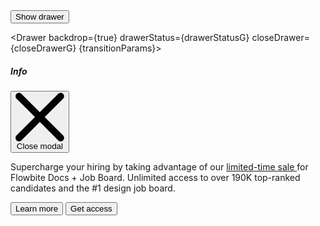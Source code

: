 <script>
    import { Drawer, Button } from 'svelte-5-ui-lib'
    import { sineIn } from 'svelte/easing';

  let transitionParams = {
    x: -320,
    duration: 200,
    easing: sineIn
  };
    
  const drawerG = uiHelpers();
  let drawerStatusG = $state(false);
  const closeDrawerG = drawerG.close;

  $effect(() => {
    drawerStatusG = drawerG.isOpen;
  });

</script>

<div class="text-center">
  <Button onclick={drawerG.toggle}>Show drawer</Button>
</div>

<Drawer backdrop={true} drawerStatus={drawerStatusG} closeDrawer={closeDrawerG} {transitionParams}>
  <div class="flex items-center">
    <h5
      id="drawer-label"
      class="mb-4 inline-flex items-center text-base font-semibold text-gray-500 dark:text-gray-400"
    >
      <InfoCircleSolid class="me-2.5 h-4 w-4" />Info
    </h5>
    <button
      type="button"
      onclick={closeDrawerG}
      class="ms-auto inline-flex h-8 w-8 items-center justify-center rounded-lg bg-transparent text-sm text-gray-400 hover:bg-gray-200 hover:text-gray-900 dark:hover:bg-gray-600 dark:hover:text-white"
      data-modal-hide="default-modal"
    >
      <svg
        class="h-3 w-3"
        aria-hidden="true"
        xmlns="http://www.w3.org/2000/svg"
        fill="none"
        viewBox="0 0 14 14"
      >
        <path
          stroke="currentColor"
          stroke-linecap="round"
          stroke-linejoin="round"
          stroke-width="2"
          d="m1 1 6 6m0 0 6 6M7 7l6-6M7 7l-6 6"
        />
      </svg>
      <span class="sr-only">Close modal</span>
    </button>
  </div>
  <p class="mb-6 text-sm text-gray-500 dark:text-gray-400">
    Supercharge your hiring by taking advantage of our <a
      href="/"
      class="text-primary-600 underline hover:no-underline dark:text-primary-500"
    >
      limited-time sale
    </a>
    for Flowbite Docs + Job Board. Unlimited access to over 190K top-ranked candidates and the #1 design
    job board.
  </p>
  <div class="grid grid-cols-2 gap-4">
    <Button color="light" href="/">Learn more</Button>
    <Button href="/" btnclass="px-4">Get access <ArrowRightOutline class="ms-2 h-3.5 w-3.5" /></Button>
  </div>
</Drawer>
